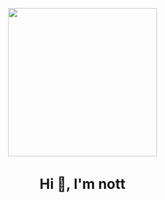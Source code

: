 <div id="header" align="center">
    <img src="https://media.giphy.com/media/scZPhLqaVOM1qG4lT9/giphy.gif" width="300" />
    <h1 align="center">Hi 👋, I'm nott</h1>
</div>

